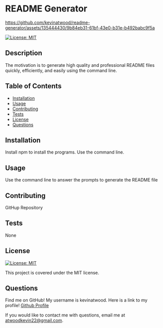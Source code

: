 # README Generator

https://github.com/kevinatwood/readme-generator/assets/135444430/9b84eb31-61bf-43e0-b31e-b492babc9f5a



[![License: MIT](https://img.shields.io/badge/License-MIT-yellow.svg)](https://opensource.org/licenses/MIT)
## Description

The motivation is to generate high quality and professional README files quickly, efficiently, and easily using the command line.

## Table of Contents


- [Installation](#installation)
- [Usage](#usage)
- [Contributing](#contributing)
- [Tests](#tests)
- [License](#license)
- [Questions](#questions)

## Installation

Install npm to install the programs. Use the command line. 


## Usage

Use the command line to answer the prompts to generate the README file

## Contributing

GitHup Repository

## Tests


None 

## License
[![License: MIT](https://img.shields.io/badge/License-MIT-yellow.svg)](https://opensource.org/licenses/MIT)


This project is covered under the MIT license.

## Questions

Find me on GitHub! My username is kevinatwood. Here is a link to my profile! [Github Profile](https://github.com/kevinatwood)

If you would like to contact me with questions, email me at atwoodkevin22@gmail.com.


